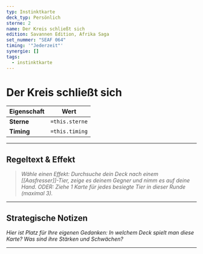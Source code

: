 ```yaml
---
typ: Instinktkarte
deck_typ: Persönlich
sterne: 2
name: Der Kreis schließt sich
edition: Savannen Edition, Afrika Saga
set_nummer: "SEAF 064"
timing: '"Jederzeit"'
synergie: []
tags:
  - instinktkarte
---
```


# Der Kreis schließt sich

| Eigenschaft | Wert |
|---|---|
| **Sterne** | `=this.sterne` |
| **Timing** | `=this.timing` |

---
## Regeltext & Effekt

> *Wähle einen Effekt:
> 	Durchsuche dein Deck nach einem [[Aasfresser]]-Tier, zeige es deinem Gegner und nimm es auf deine Hand.
> 	ODER: 
> 	Ziehe 1 Karte für jedes besiegte Tier in dieser Runde (maximal 3).*

---
## Strategische Notizen

*Hier ist Platz für Ihre eigenen Gedanken: In welchem Deck spielt man diese Karte? Was sind ihre Stärken und Schwächen?*

---
